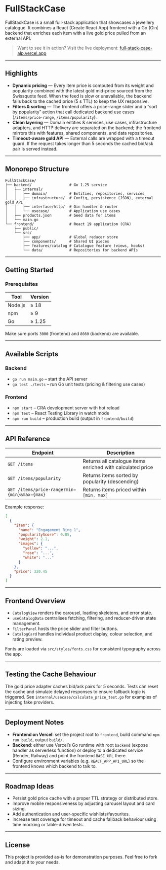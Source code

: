 # FullStackCase

FullStackCase is a small full-stack application that showcases a jewellery catalogue. It combines a React (Create React App) frontend with a Go (Gin) backend that enriches each item with a live gold price pulled from an external API.

> Want to see it in action? Visit the live deployment: [full-stack-case-alp.vercel.app](https://full-stack-case-alp.vercel.app)

---

## Highlights

- **Dynamic pricing** — Every item price is computed from its weight and popularity combined with the latest gold mid-price sourced from the Swissquote feed. When the feed is slow or unavailable, the backend falls back to the cached price (5 s TTL) to keep the UX responsive.
- **Filters & sorting** — The frontend offers a price-range slider and a “sort by popularity” action that call dedicated backend use cases (`/items/price-range`, `/items/popularity`).
- **Clean layering** — Domain entities & services, use cases, infrastructure adapters, and HTTP delivery are separated on the backend; the frontend mirrors this with features, shared components, and data repositories.
- **Timeout-aware gold API** — External calls are wrapped with a timeout guard. If the request takes longer than 5 seconds the cached bid/ask pair is served instead.

---

## Monorepo Structure

```
FullStackCase/
├── backend/                 # Go 1.25 service
│   ├── internal/
│   │   ├── domain/          # Entities, repositories, services
│   │   ├── infrastructure/  # Config, persistence (JSON), external gold API
│   │   ├── interface/http/  # Gin handler & router
│   │   └── usecase/         # Application use cases
│   ├── products.json        # Seed data for items
│   └── main.go
└── frontend/                # React 19 application (CRA)
    ├── public/
    └── src/
        ├── app/             # Global reducer store
        ├── components/      # Shared UI pieces
        ├── features/catalog # Catalogue feature (views, hooks)
        └── data/            # Repositories for backend APIs
```

---

## Getting Started

### Prerequisites

| Tool    | Version |
|---------|---------|
| Node.js | ≥ 18    |
| npm     | ≥ 9     |
| Go      | ≥ 1.25  |

Make sure ports `3000` (frontend) and `8080` (backend) are available.



---

## Available Scripts

### Backend

- `go run main.go` – start the API server
- `go test ./tests` – run Go unit tests (pricing & filtering use cases)

### Frontend

- `npm start` – CRA development server with hot reload
- `npm test` – React Testing Library in watch mode
- `npm run build` – production build (output in `frontend/build`)

---

## API Reference

| Endpoint | Description |
|----------|-------------|
| `GET /items` | Returns all catalogue items enriched with calculated price |
| `GET /items/popularity` | Returns items sorted by popularity (descending) |
| `GET /items/price-range?min={min}&max={max}` | Returns items priced within `[min, max]` |

Example response:

```json
[
  {
    "item": {
      "name": "Engagement Ring 1",
      "popularityScore": 0.85,
      "weight": 2.1,
      "images": {
        "yellow": "...",
        "rose": "...",
        "white": "..."
      }
    },
    "price": 320.45
  }
]
```

---

## Frontend Overview

- `CatalogView` renders the carousel, loading skeletons, and error state.
- `useCatalogData` centralises fetching, filtering, and reducer-driven state management.
- `FilterPanel` hosts the price slider and filter buttons.
- `CatalogCard` handles individual product display, colour selection, and rating preview.

Fonts are loaded via `src/styles/fonts.css` for consistent typography across the app.

---

## Testing the Cache Behaviour

The gold price adapter caches bid/ask pairs for 5 seconds. Tests can reset the cache and simulate delayed responses to ensure fallback logic is triggered. See `internal/usecase/calculate_price_test.go` for examples of injecting fake providers.

---

## Deployment Notes

- **Frontend on Vercel**: set the project root to `frontend`, build command `npm run build`, output `build/`.
- **Backend**: either use Vercel’s Go runtime with root `backend` (expose handler as serverless function) or deploy to a dedicated service (Render, Railway) and point the frontend `BASE_URL` there.
- Configure environment variables (e.g. `REACT_APP_API_URL`) so the frontend knows which backend to talk to.

---

## Roadmap Ideas

- Persist gold price cache with a proper TTL strategy or distributed store.
- Improve mobile responsiveness by adjusting carousel layout and card sizing.
- Add authentication and user-specific wishlists/favourites.
- Increase test coverage for timeout and cache fallback behaviour using time mocking or table-driven tests.

---

## License

This project is provided as-is for demonstration purposes. Feel free to fork and adapt it to your needs.
